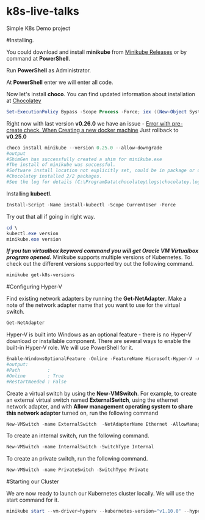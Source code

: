 # k8s-live-talks
Simple K8s Demo project

#Installing.

You could download and install **minikube** from [Minikube Releases](https://github.com/kubernetes/minikube/releases) or by command at **PowerShell**.

Run **PowerShell** as Administrator.

At **PowerShell** enter we will enter all code.

Now let's install **choco**.
You can find updated information about installation at [Chocolatey](https://chocolatey.org/install)
```powershell
Set-ExecutionPolicy Bypass -Scope Process -Force; iex ((New-Object System.Net.WebClient).DownloadString('https://chocolatey.org/install.ps1'))
```
Right now with last version **v0.26.0** we have an issue - [Error with pre-create check. When Creating a new docker machine](https://github.com/docker/machine/issues/4452)
Just rollback to **v0.25.0**
```powershell
choco install minikube --version 0.25.0 --allow-downgrade
#output
#ShimGen has successfully created a shim for minikube.exe
#The install of minikube was successful.
#Software install location not explicitly set, could be in package or default install location if installer.
#Chocolatey installed 2/2 packages.
#See the log for details (C:\ProgramData\chocolatey\logs\chocolatey.log).
```
Installing **kubectl**.
```powershell
Install-Script -Name install-kubectl -Scope CurrentUser -Force 
```
Try out that all if going in right way.
```powershell
cd \
kubectl.exe version
minikube.exe version
```
**_If you tun virtualbox keyword command you will get Oracle VM Virtualbox program opened._**
Minikube supports multiple versions of Kubernetes. To check out the different versions supported try out the following command.
```powershell
minikube get-k8s-versions
```
#Configuring Hyper-V

Find existing network adapters by running the **Get-NetAdapter**. Make a note of the network adapter name that you want to use for the virtual switch. 
```powershell
Get-NetAdapter 
```
Hyper-V is built into Windows as an optional feature - there is no Hyper-V download or installable component. There are several ways to enable the built-in Hyper-V role.
We will use PowerShell for it.
```powershell
Enable-WindowsOptionalFeature -Online -FeatureName Microsoft-Hyper-V -All
#output:
#Path          :
#Online        : True
#RestartNeeded : False
```
Create a virtual switch by using the **New-VMSwitch**. For example, to create an external virtual switch named **ExternalSwitch**, using the ethernet network adapter, and with **Allow management operating system to share this network adapter** turned on, run the following command
```powershell
New-VMSwitch -name ExternalSwitch  -NetAdapterName Ethernet -AllowManagementOS $true  
```
To create an internal switch, run the following command. 
```powershell
New-VMSwitch -name InternalSwitch -SwitchType Internal  
```
To create an private switch, run the following command. 
```powershell
New-VMSwitch -name PrivateSwitch -SwitchType Private 
```
#Starting our Cluster

We are now ready to launch our Kubernetes cluster locally. We will use the start command for it.  
```powershell
minikube start --vm-driver=hyperv --kubernetes-version="v1.10.0" --hyperv-virtual-switch "ExternalSwitch" --alsologtostderr
```


